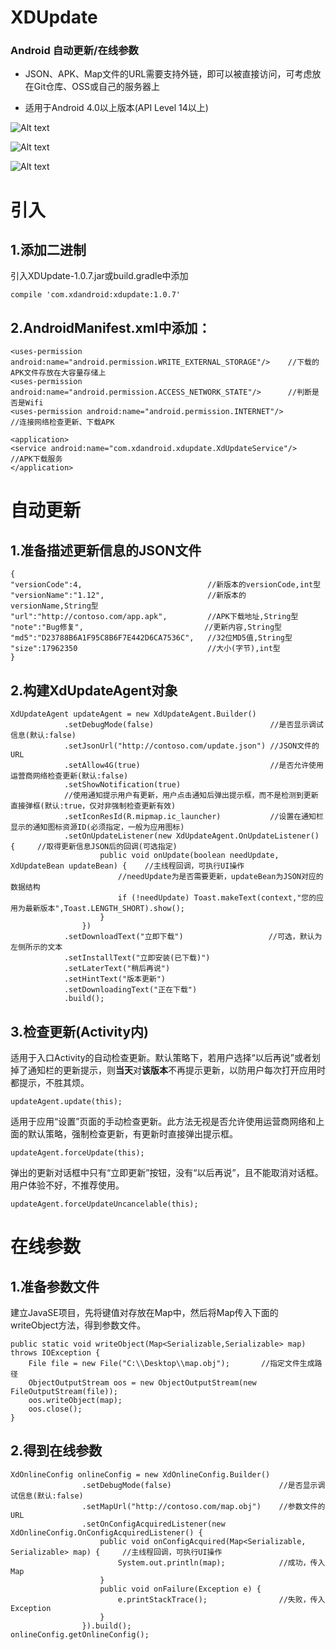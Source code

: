 # XDUpdate
### Android 自动更新/在线参数

- JSON、APK、Map文件的URL需要支持外链，即可以被直接访问，可考虑放在Git仓库、OSS或自己的服务器上

- 适用于Android 4.0以上版本(API Level 14以上)

![Alt text](https://raw.githubusercontent.com/xingda920813/XDUpdate/master/Screenshot_notification.png)

![Alt text](https://raw.githubusercontent.com/xingda920813/XDUpdate/master/Screenshot_dialog.png)

![Alt text](https://raw.githubusercontent.com/xingda920813/XDUpdate/master/Screenshot_downloading.png)

# 引入
## 1.添加二进制

引入XDUpdate-1.0.7.jar或build.gradle中添加

    compile 'com.xdandroid:xdupdate:1.0.7'

## 2.AndroidManifest.xml中添加：
    <uses-permission android:name="android.permission.WRITE_EXTERNAL_STORAGE"/>    //下载的APK文件存放在大容量存储上
    <uses-permission android:name="android.permission.ACCESS_NETWORK_STATE"/>      //判断是否是Wifi
    <uses-permission android:name="android.permission.INTERNET"/>                  //连接网络检查更新、下载APK

    <application>
    <service android:name="com.xdandroid.xdupdate.XdUpdateService"/>               //APK下载服务
    </application>
    
# 自动更新
## 1.准备描述更新信息的JSON文件
    {
    "versionCode":4,                            //新版本的versionCode,int型
    "versionName":"1.12",                       //新版本的versionName,String型
    "url":"http://contoso.com/app.apk",         //APK下载地址,String型
    "note":"Bug修复",                           //更新内容,String型
    "md5":"D23788B6A1F95C8B6F7E442D6CA7536C",   //32位MD5值,String型
    "size":17962350                             //大小(字节),int型
    }

## 2.构建XdUpdateAgent对象
    XdUpdateAgent updateAgent = new XdUpdateAgent.Builder()
                .setDebugMode(false)                          //是否显示调试信息(默认:false)
                .setJsonUrl("http://contoso.com/update.json") //JSON文件的URL
                .setAllow4G(true)                             //是否允许使用运营商网络检查更新(默认:false)
                .setShowNotification(true)                    
                //使用通知提示用户有更新，用户点击通知后弹出提示框，而不是检测到更新直接弹框(默认:true，仅对非强制检查更新有效)
                .setIconResId(R.mipmap.ic_launcher)           //设置在通知栏显示的通知图标资源ID(必须指定，一般为应用图标)
                .setOnUpdateListener(new XdUpdateAgent.OnUpdateListener() {     //取得更新信息JSON后的回调(可选指定)
                        public void onUpdate(boolean needUpdate, XdUpdateBean updateBean) {    //主线程回调，可执行UI操作
                            //needUpdate为是否需要更新，updateBean为JSON对应的数据结构
                            if (!needUpdate) Toast.makeText(context,"您的应用为最新版本",Toast.LENGTH_SHORT).show();
                        }
                    })
                .setDownloadText("立即下载")                   //可选，默认为左侧所示的文本
                .setInstallText("立即安装(已下载)")
                .setLaterText("稍后再说")
                .setHintText("版本更新")
                .setDownloadingText("正在下载")
                .build();

## 3.检查更新(Activity内)
适用于入口Activity的自动检查更新。默认策略下，若用户选择“以后再说”或者划掉了通知栏的更新提示，则**当天**对**该版本**不再提示更新，以防用户每次打开应用时都提示，不胜其烦。  

    updateAgent.update(this); 
    
适用于应用“设置”页面的手动检查更新。此方法无视是否允许使用运营商网络和上面的默认策略，强制检查更新，有更新时直接弹出提示框。     

    updateAgent.forceUpdate(this);   

弹出的更新对话框中只有“立即更新”按钮，没有“以后再说”，且不能取消对话框。用户体验不好，不推荐使用。     

    updateAgent.forceUpdateUncancelable(this);   

# 在线参数
## 1.准备参数文件
建立JavaSE项目，先将键值对存放在Map中，然后将Map传入下面的writeObject方法，得到参数文件。

    public static void writeObject(Map<Serializable,Serializable> map) throws IOException {
        File file = new File("C:\\Desktop\\map.obj");       //指定文件生成路径
        ObjectOutputStream oos = new ObjectOutputStream(new FileOutputStream(file));
        oos.writeObject(map);
        oos.close();
    }

## 2.得到在线参数
    XdOnlineConfig onlineConfig = new XdOnlineConfig.Builder()
                    .setDebugMode(false)                        //是否显示调试信息(默认:false)
                    .setMapUrl("http://contoso.com/map.obj")    //参数文件的URL
                    .setOnConfigAcquiredListener(new XdOnlineConfig.OnConfigAcquiredListener() {
                        public void onConfigAcquired(Map<Serializable, Serializable> map) {     //主线程回调，可执行UI操作
                            System.out.println(map);            //成功，传入Map
                        }    
                        public void onFailure(Exception e) {
                            e.printStackTrace();                //失败，传入Exception
                        }                           
                    }).build();
    onlineConfig.getOnlineConfig();

